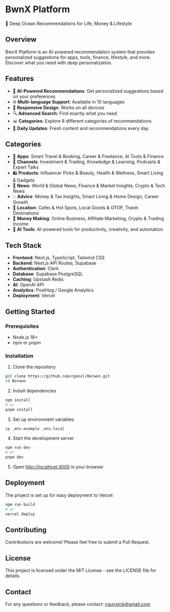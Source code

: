 # BwnX Platform

🌊 Deep Ocean Recommendations for Life, Money & Lifestyle

## Overview

BwnX Platform is an AI-powered recommendation system that provides personalized suggestions for apps, tools, finance, lifestyle, and more. Discover what you need with deep personalization.

## Features

- 🤖 **AI-Powered Recommendations**: Get personalized suggestions based on your preferences
- 🌐 **Multi-language Support**: Available in 10 languages
- 📱 **Responsive Design**: Works on all devices
- 🔍 **Advanced Search**: Find exactly what you need
- 📊 **Categories**: Explore 8 different categories of recommendations
- 🔄 **Daily Updates**: Fresh content and recommendations every day

## Categories

- 📱 **Apps**: Smart Travel & Booking, Career & Freelance, AI Tools & Finance
- 🎥 **Channels**: Investment & Trading, Knowledge & Learning, Podcasts & Expert Talks
- 🛍️ **Products**: Influencer Picks & Beauty, Health & Wellness, Smart Living & Gadgets
- 📰 **News**: World & Global News, Finance & Market Insights, Crypto & Tech News
- 💡 **Advice**: Money & Tax Insights, Smart Living & Home Design, Career Growth
- 📍 **Location**: Cafes & Hot Spots, Local Goods & OTOP, Travel Destinations
- 💸 **Money Making**: Online Business, Affiliate Marketing, Crypto & Trading Income
- 🤖 **AI Tools**: AI-powered tools for productivity, creativity, and automation

## Tech Stack

- **Frontend**: Next.js, TypeScript, Tailwind CSS
- **Backend**: Next.js API Routes, Supabase
- **Authentication**: Clerk
- **Database**: Supabase PostgreSQL
- **Caching**: Upstash Redis
- **AI**: OpenAI API
- **Analytics**: PostHog / Google Analytics
- **Deployment**: Vercel

## Getting Started

### Prerequisites

- Node.js 18+
- npm or pnpm

### Installation

1. Clone the repository
```bash
git clone https://github.com/cgunxl/Borwon.git
cd Borwon
```

2. Install dependencies
```bash
npm install
# or
pnpm install
```

3. Set up environment variables
```bash
cp .env.example .env.local
```

4. Start the development server
```bash
npm run dev
# or
pnpm dev
```

5. Open [http://localhost:3000](http://localhost:3000) in your browser

## Deployment

The project is set up for easy deployment to Vercel:

```bash
npm run build
# or
vercel deploy
```

## Contributing

Contributions are welcome! Please feel free to submit a Pull Request.

## License

This project is licensed under the MIT License - see the LICENSE file for details.

## Contact

For any questions or feedback, please contact: cgunxlcb@gmail.com
